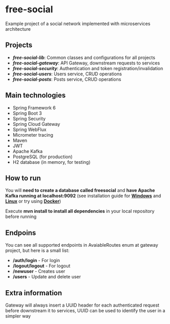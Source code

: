 # free-social

Example project of a social network implemented with microservices architecture

## Projects

* _**free-social-lib**_: Common classes and configurations for all projects
* _**free-social-gateway**_: API Gateway, downstream requests to services
* _**free-social-security**_: Authentication and token registration/invalidation
* _**free-social-users**_: Users service, CRUD operations
* _**free-social-posts**_: Posts service, CRUD operations

## Main technologies

* Spring Framework 6
* Spring Boot 3
* Spring Security
* Spring Cloud Gateway
* Spring WebFlux
* Micrometer tracing
* Maven
* JWT
* Apache Kafka
* PostgreSQL (for production)
* H2 database (in memory, for testing)

## How to run

You will **need to create a database called freesocial** and **have Apache Kafka running at localhost:9092** (see installation guide for **[Windows](https://www.geeksforgeeks.org/how-to-install-and-run-apache-kafka-on-windows/)** and **[Linux](https://www.geeksforgeeks.org/how-to-install-kafka-with-zookeeper-on-ubuntu/)** or try using **[Docker](https://www.conduktor.io/kafka/how-to-start-kafka-using-docker/)**)

Execute **mvn install to install all dependencies** in your local repository before running

## Endpoins

You can see all supported endpoints in AvaiableRoutes enum at gateway project, but here is a small list:

* **/auth/login** - For login
* **/logout/logout** - For logout
* **/newuser** - Creates user
* **/users** - Update and delete user

## Extra information

Gateway will always insert a UUID header for each authenticated request before downstream it to services, UUID can be used to identify the user in a simpler way